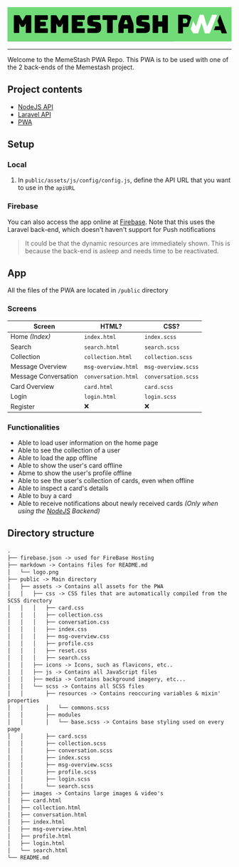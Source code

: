 ![Memestash](./markdown/logo.png)

---

Welcome to the MemeStash PWA Repo. This PWA is to be used with one of the 2 back-ends of the Memestash project.

## Project contents
- [NodeJS API](https://github.com/BT-Creator/Memestash-NodeJS)
- [Laravel API](https://github.com/BT-Creator/Memestash-Laravel)
- [PWA](https://github.com/BT-Creator/Memestash-PWA)

## Setup
### Local
1. In `public/assets/js/config/config.js`, define the API URL that you want to use in the `apiURL`
### Firebase
You can also access the app online at [Firebase](https://memestash-pwa.web.app/search.html). Note that this uses the 
Laravel back-end, which doesn't haven't support for Push notifications
> It could be that the dynamic resources are immediately shown. This is because the back-end is asleep and needs time to be 
> reactivated.
## App
All the files of the PWA are located in `/public` directory
### Screens
|Screen|HTML?|CSS?|
|---|---|---|
|Home *(Index)*|`index.html`|`index.scss`|
|Search|`search.html`|`search.scss`|
|Collection|`collection.html`|`collection.scss`|
|Message Overview|`msg-overview.html`|`msg-overview.scss`|
|Message Conversation|`conversation.html`|`conversation.scss`|
|Card Overview|`card.html`|`card.scss`|
|Login|`login.html`|`login.scss`|
|Register|❌|❌|

### Functionalities
- Able to load user information on the home page
- Able to see the collection of a user
- Able to load the app offline
- Able to show the user's card offline
- Abme to show the user's profile offline
- Able to see the user's collection of cards, even when offline
- Able to inspect a card's details
- Able to buy a card
- Able to receive notifications about newly received cards *(Only when using the 
  [NodeJS](https://git.ti.howest.be/TI/2020-2021/s4/web-and-mobile-technology/students/bo-robbrecht/memestash/nodejs) Backend)*

## Directory structure
```
.
├── firebase.json -> used for FireBase Hosting
├── markdown -> Contains files for README.md
│   └── logo.png
├── public -> Main directory
│   ├── assets -> Contains all assets for the PWA
│   │   ├── css -> CSS files that are automatically compiled from the SCSS directory
│   │   │   ├── card.css
│   │   │   ├── collection.css
│   │   │   ├── conversation.css
│   │   │   ├── index.css
│   │   │   ├── msg-overview.css
│   │   │   ├── profile.css
│   │   │   ├── reset.css
│   │   │   ├── search.css
│   │   ├── icons -> Icons, such as flavicons, etc..
│   │   ├── js -> Contains all JavaScript files
│   │   ├── media -> Contains background imagery, etc...
│   │   └── scss -> Contains all SCSS files
│   │       ├── resources -> Contains reoccuring variables & mixin' properties
│   │       │   └── commons.scss
│   │       ├── modules
│   │       │   └── base.scss -> Contains base styling used on every page
│   │       ├── card.scss
│   │       ├── collection.scss
│   │       ├── conversation.scss
│   │       ├── index.scss
│   │       ├── msg-overview.scss
│   │       ├── profile.scss
│   │       ├── login.scss
│   │       └── search.scss
│   ├── images -> Contains large images & video's
│   ├── card.html
│   ├── collection.html
│   ├── conversation.html
│   ├── index.html
│   ├── msg-overview.html
│   ├── profile.html
│   ├── login.html
│   └── search.html
└── README.md
```
